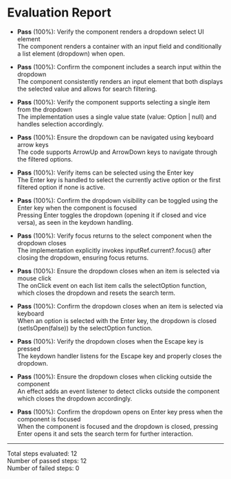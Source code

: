 # Evaluation Report

- **Pass** (100%): Verify the component renders a dropdown select UI element  
  The component renders a container with an input field and conditionally a list element (dropdown) when open.

- **Pass** (100%): Confirm the component includes a search input within the dropdown  
  The component consistently renders an input element that both displays the selected value and allows for search filtering.

- **Pass** (100%): Verify the component supports selecting a single item from the dropdown  
  The implementation uses a single value state (value: Option | null) and handles selection accordingly.

- **Pass** (100%): Ensure the dropdown can be navigated using keyboard arrow keys  
  The code supports ArrowUp and ArrowDown keys to navigate through the filtered options.

- **Pass** (100%): Verify items can be selected using the Enter key  
  The Enter key is handled to select the currently active option or the first filtered option if none is active.

- **Pass** (100%): Confirm the dropdown visibility can be toggled using the Enter key when the component is focused  
  Pressing Enter toggles the dropdown (opening it if closed and vice versa), as seen in the keydown handling.

- **Pass** (100%): Verify focus returns to the select component when the dropdown closes  
  The implementation explicitly invokes inputRef.current?.focus() after closing the dropdown, ensuring focus returns.

- **Pass** (100%): Ensure the dropdown closes when an item is selected via mouse click  
  The onClick event on each list item calls the selectOption function, which closes the dropdown and resets the search term.

- **Pass** (100%): Confirm the dropdown closes when an item is selected via keyboard  
  When an option is selected with the Enter key, the dropdown is closed (setIsOpen(false)) by the selectOption function.

- **Pass** (100%): Verify the dropdown closes when the Escape key is pressed  
  The keydown handler listens for the Escape key and properly closes the dropdown.

- **Pass** (100%): Ensure the dropdown closes when clicking outside the component  
  An effect adds an event listener to detect clicks outside the component which closes the dropdown accordingly.

- **Pass** (100%): Confirm the dropdown opens on Enter key press when the component is focused  
  When the component is focused and the dropdown is closed, pressing Enter opens it and sets the search term for further interaction.

---

Total steps evaluated: 12  
Number of passed steps: 12  
Number of failed steps: 0